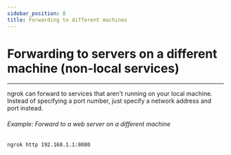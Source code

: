 ```yaml
---
sidebar_position: 8
title: Forwarding to different machines
---
```


# Forwarding to servers on a different machine (non-local services)
--------------------

ngrok can forward to services that aren't running on your local machine. Instead of specifying a port number, just specify a network address and port instead.

###### Example: Forward to a web server on a different machine

    ngrok http 192.168.1.1:8080